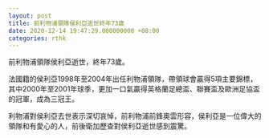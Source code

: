 ```yaml
---
layout: post
title: 前利物浦領隊侯利亞逝世終年73歲
date: 2020-12-14 19:47:29.000000000 +08:00
categories: rthk
---
```


前利物浦領隊侯利亞逝世，終年73歲。

法國籍的侯利亞1998年至2004年出任利物浦領隊，帶領球會贏得5項主要錦標，其中2000年至2001年球季，更加一口氣贏得英格蘭足總盃、聯賽盃及歐洲足協盃的冠軍，成為三冠王。

利物浦對侯利亞去世表示深切哀悼，前利物浦前鋒奧雲形容，侯利亞是一位偉大的領隊和有愛心的人，前後衛加歷查對侯利亞逝世感到震驚。
